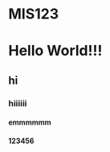 # MIS123
<html>
<body>
	<h1>Hello World!!!</h1>
	<h2>hi</h2>
	<h3>hiiiiii</h3>
	<h4>emmmmmm</h4>
	<h4>123456</h4>
</body>
</html> 
